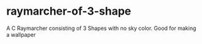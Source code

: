 # raymarcher-of-3-shape
A C Raymarcher consisting of 3 Shapes with no sky color. Good for making a wallpaper

